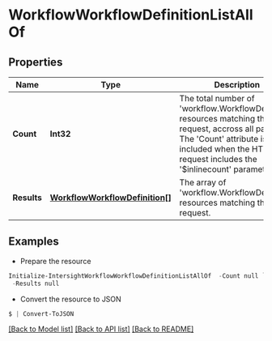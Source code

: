 # WorkflowWorkflowDefinitionListAllOf
## Properties

Name | Type | Description | Notes
------------ | ------------- | ------------- | -------------
**Count** | **Int32** | The total number of &#39;workflow.WorkflowDefinition&#39; resources matching the request, accross all pages. The &#39;Count&#39; attribute is included when the HTTP GET request includes the &#39;$inlinecount&#39; parameter. | [optional] 
**Results** | [**WorkflowWorkflowDefinition[]**](WorkflowWorkflowDefinition.md) | The array of &#39;workflow.WorkflowDefinition&#39; resources matching the request. | [optional] 

## Examples

- Prepare the resource
```powershell
Initialize-IntersightWorkflowWorkflowDefinitionListAllOf  -Count null `
 -Results null
```

- Convert the resource to JSON
```powershell
$ | Convert-ToJSON
```

[[Back to Model list]](../README.md#documentation-for-models) [[Back to API list]](../README.md#documentation-for-api-endpoints) [[Back to README]](../README.md)

